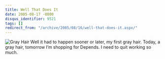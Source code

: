 ```yaml
---
title: Well That Does It
date: 2005-08-17 -0800
disqus_identifier: 9521
tags: []
redirect_from: "/archive/2005/08/16/well-that-does-it.aspx/"
---
```


![Gray Hair](https://photos21.flickr.com/34973851_9c49fd31a2_t.jpg) Well
it had to happen sooner or later, my first gray hair. Today, a gray
hair, tomorrow I’m shopping for Depends. I need to quit working so much.

